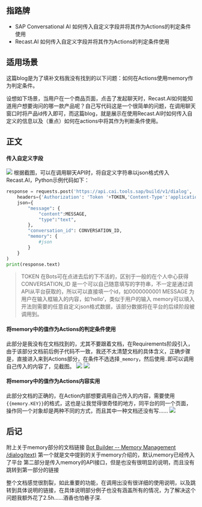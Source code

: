 ## 指路牌
* SAP Conversational AI 如何传入自定义字段并将其作为Actions的判定条件使用
* Recast.AI 如何传入自定义字段并将其作为Actions的判定条件使用

## 适用场景
这篇blog是为了填补文档我没有找到的以下问题：如何在Actions使用memory作为判定条件。

设想如下场景，当用户在一个商品页面，点击了发起聊天时，Recast.AI如何能知道用户想要询问的哪一款产品呢？自己写代码这是一个很简单的问题，在调用聊天窗口时将产品id传入即可，而这篇blog，就是展示在使用Recast.AI时如何传入自定义的信息以及（重点）如何在actions中将其作为判断条件使用。

## 正文
#### 传入自定义字段
![](https://user-images.githubusercontent.com/58285760/76949999-5e5bf980-6944-11ea-8935-66bdf9bd79c0.png)
根据截图，可以在调用聊天API时，将自定义字符串以json格式传入Recast.AI，Python示例代码如下：
```Python
response = requests.post('https://api.cai.tools.sap/build/v1/dialog',
    headers={'Authorization': 'Token '+TOKEN,'Content-Type':'application/json'},
    json={
        "message": {
            "content":MESSAGE,
            "type":"text",
        }, 
        "conversation_id": CONVERSATION_ID,
        "memory": {
            #json
        }
    }
)
print(response.text)
```
> TOKEN 在Bots可在点进去后的下不活的，区别于一般的在个人中心获得
> CONVERSATION_ID 是一个可以自己随意填写的字符串，不一定是通过调API从平台获取的，所以可以直接填一个id，如0000000001
> MESSAGE 为用户在输入框输入的内容，如‘hello’，类似于用户的输入
> memory可以填入开法则需要的任意自定义json格式数据，该部分数据将在平台的后续阶段被调用到。

#### 将memory中的值作为Actions的判定条件使用
此部分是我没有在文档找到的，尤其不要跟着文档，在Requirements阶段引入，由于该部分文档前后例子代码不一致，我还不太清楚文档的具体含义，正确步骤是，直接进入来到Actions部分，在条件不选选择`_memory`，然后使用`.`即可以调用自己传入的内容了，见截图。
![](https://user-images.githubusercontent.com/58285760/76950002-6025bd00-6944-11ea-82c6-eb07883c1a2b.png)
![](https://user-images.githubusercontent.com/58285760/76950007-6156ea00-6944-11ea-817d-119fe6cdf479.png)

#### 将memory中的值作为Actions内容实用
此部分文档的正确的，在Action内部想要调用自己传入的内容，需要使用`{{memory.KEY}}`的格式，这也是让我觉得很奇怪的地方，同平台的同一个页面，操作同一个对象却是两种不同的方式，而且其中一种文档还没有写......
![](https://user-images.githubusercontent.com/58285760/76950012-6320ad80-6944-11ea-93c9-a6083e7b0a74.png)

## 后记
附上关于memory部分的文档链接
[Bot Builder -- Memory Management](https://help.sap.com/viewer/a4522a393d2b4643812b7caadfe90c18/latest/en-US/e99f8ad649a94f4a9c3c628567bede7f.html)
[/dialog(text)](https://cai.tools.sap/docs/api-reference/?shell#dialog-endpoints)
第一个就是文中提到的关于memory介绍的，默认memory已经传入了平台
第二部分是传入memory的API接口，但是也没有很明显的说明，而且没有跳转到第一部分的链接

整个文档感觉很割裂，如此重要的功能，在调用出没有很详细的使用说明，以及跳转到具体说明的链接，在具体说明部分例子也没有涵盖所有的情况，为了解决这个问题我额外花了2.5h......酒香也怕巷子深.